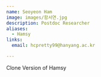 ```yaml
---
name: Seoyeon Ham
image: images/함서연.jpg
description: Postdoc Researcher
aliases:
  - Hamsy
links:
  email: hcpretty99@hanyang.ac.kr

---
```

Clone Version of Hamsy

